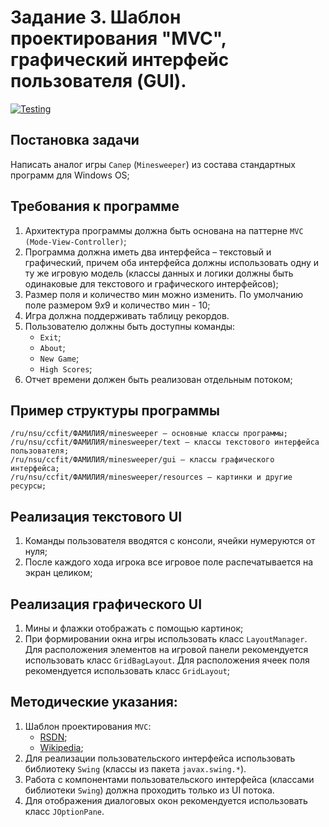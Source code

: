 # Задание 3.  Шаблон проектирования "MVC", графический интерфейс пользователя (GUI).

[![Testing](https://github.com/ptrvsrg/minesweeper/actions/workflows/maven.yml/badge.svg)](https://github.com/ptrvsrg/minesweeper/actions/workflows/maven.yml)

## Постановка задачи

Написать аналог игры `Сапер` (`Minesweeper`) из состава стандартных программ для Windows OS;

## Требования к программе


1. Архитектура программы должна быть основана на паттерне `MVC (Mode-View-Controller)`;
2. Программа должна иметь два интерфейса – текстовый и графический,
причем оба интерфейса должны использовать одну и ту же игровую модель
(классы данных и логики должны быть одинаковые для текстового и графического интерфейсов);
3. Размер поля и количество мин можно изменить. По умолчанию поле размером $9x9$ и
   количество мин - 10;
4. Игра должна поддерживать таблицу рекордов.
5. Пользователю должны быть доступны команды: 
   + `Exit`;
   + `About`;
   + `New Game`;
   + `High Scores`;
6. Отчет времени должен быть реализован отдельным потоком;

## Пример структуры программы

```
/ru/nsu/ccfit/ФАМИЛИЯ/minesweeper – основные классы программы;
/ru/nsu/ccfit/ФАМИЛИЯ/minesweeper/text – классы текстового интерфейса пользователя;
/ru/nsu/ccfit/ФАМИЛИЯ/minesweeper/gui – классы графического интерфейса;
/ru/nsu/ccfit/ФАМИЛИЯ/minesweeper/resources – картинки и другие ресурсы;
```

## Реализация текстового UI

1. Команды пользователя вводятся с консоли, ячейки нумеруются от нуля;
2. После каждого хода игрока все игровое поле распечатывается на экран целиком;
   
## Реализация графического UI

1. Мины и флажки отображать с помощью картинок;
2. При формировании окна игры использовать класс `LayoutManager`. 
Для расположения элементов на игровой панели рекомендуется использовать класс `GridBagLayout`. 
Для расположения ячеек поля рекомендуется использовать класс `GridLayout`;

## Методические указания:

1. Шаблон проектирования `MVC`:
   + [RSDN](http://rsdn.ru/article/patterns/generic-mvc.xml);
   + [Wikipedia](http://ru.wikipedia.org/wiki/Model-View-Controller);
2. Для реализации пользовательского интерфейса использовать библиотеку `Swing` (классы из пакета `javax.swing.*`).
3. Работа с компонентами пользовательского интерфейса (классами библиотеки `Swing`) должна проходить только из UI потока.
4. Для отображения диалоговых окон рекомендуется использовать класс `JOptionPane`.